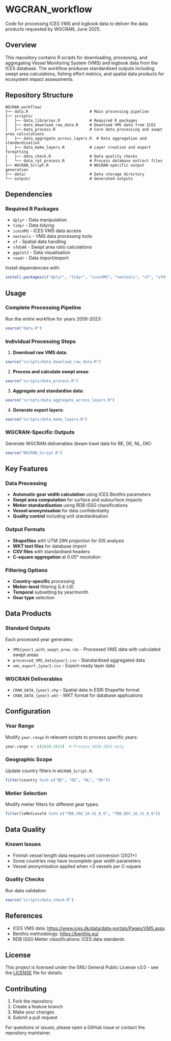 # WGCRAN_workflow
Code for processing ICES VMS and logbook data to deliver the data products requested by WGCRAN, June 2025.

## Overview

This repository contains R scripts for downloading, processing, and aggregating Vessel Monitoring System (VMS) and logbook data from the ICES database. The workflow produces standardised outputs including swept area calculations, fishing effort metrics, and spatial data products for ecosystem impact assessments.

## Repository Structure

```
WGCRAN_workflow/
├── data.R                           # Main processing pipeline
├── scripts/
│   ├── data_libraries.R             # Required R packages
│   ├── data_download_raw_data.R     # Download VMS data from ICES
│   ├── data_process.R               # Core data processing and swept area calculations
│   ├── data_aggregate_across_layers.R  # Data aggregation and standardisation
│   ├── data_make_layers.R           # Layer creation and export formatting
│   ├── data_check.R                 # Data quality checks
│   └── data_rpt_process.R           # Process database extract files
├── WGCRAN_Script.R                  # WGCRAN-specific output generation
├── data/                            # Data storage directory
└── output/                          # Generated outputs
```

## Dependencies

### Required R Packages
- `dplyr` - Data manipulation
- `tidyr` - Data tidying
- `icesVMS` - ICES VMS data access
- `vmstools` - VMS data processing tools
- `sf` - Spatial data handling
- `sfdSAR` - Swept area ratio calculations
- `ggplot2` - Data visualisation
- `readr` - Data import/export

Install dependencies with:
```r
install.packages(c("dplyr", "tidyr", "icesVMS", "vmstools", "sf", "sfdSAR", "ggplot2", "readr"))
```

## Usage

### Complete Processing Pipeline
Run the entire workflow for years 2009-2023:
```r
source("data.R")
```

### Individual Processing Steps

1. **Download raw VMS data**:
```r
source("scripts/data_download_raw_data.R")
```

2. **Process and calculate swept areas**:
```r
source("scripts/data_process.R")
```

3. **Aggregate and standardise data**:
```r
source("scripts/data_aggregate_across_layers.R")
```

4. **Generate export layers**:
```r
source("scripts/data_make_layers.R")
```

### WGCRAN-Specific Outputs
Generate WGCRAN deliverables (beam trawl data for BE, DE, NL, DK):
```r
source("WGCRAN_Script.R")
```

## Key Features

### Data Processing
- **Automatic gear width calculation** using ICES Benthis parameters
- **Swept area computation** for surface and subsurface impacts
- **Metier standardisation** using RDB ISSG classifications
- **Vessel anonymisation** for data confidentiality
- **Quality control** including unit standardisation

### Output Formats
- **Shapefiles** with UTM 29N projection for GIS analysis
- **WKT text files** for database import
- **CSV files** with standardised headers
- **C-square aggregation** at 0.05° resolution

### Filtering Options
- **Country-specific** processing
- **Metier-level** filtering (L4-L6)
- **Temporal** subsetting by year/month
- **Gear type** selection

## Data Products

### Standard Outputs
Each processed year generates:
- `VMS{year}_with_swept_area.rds` - Processed VMS data with calculated swept areas
- `processed_VMS_data{year}.csv` - Standardised aggregated data
- `vms_export_{year}.csv` - Export-ready layer data

### WGCRAN Deliverables
- `CRAN_DATA_{year}.shp` - Spatial data in ESRI Shapefile format
- `CRAN_DATA_{year}.wkt` - WKT format for database applications

## Configuration

### Year Range
Modify `year.range` in relevant scripts to process specific years:
```r
year.range <- c(2020:2023)  # Process 2020-2023 only
```

### Geographic Scope
Update country filters in `WGCRAN_Script.R`:
```r
filter(country %in% c("BE", "DE", "NL", "DK"))
```

### Metier Selection
Modify metier filters for different gear types:
```r
filter(leMetLevel6 %in% c("TBB_CRU_16-31_0_0", "TBB_DEF_16_31_0_0"))
```

## Data Quality

### Known Issues
- Finnish vessel length data requires unit conversion (2021+)
- Some countries may have incomplete gear width parameters
- Vessel anonymisation applied when <3 vessels per C-square

### Quality Checks
Run data validation:
```r
source("scripts/data_check.R")
```

## References

- ICES VMS data: https://www.ices.dk/data/data-portals/Pages/VMS.aspx
- Benthis methodology: https://benthis.eu/
- RDB ISSG Metier classifications: ICES data standards

## License

This project is licensed under the GNU General Public License v3.0 - see the [LICENSE](LICENSE) file for details.

## Contributing

1. Fork the repository
2. Create a feature branch
3. Make your changes
4. Submit a pull request

For questions or issues, please open a GitHub issue or contact the repository maintainer.
